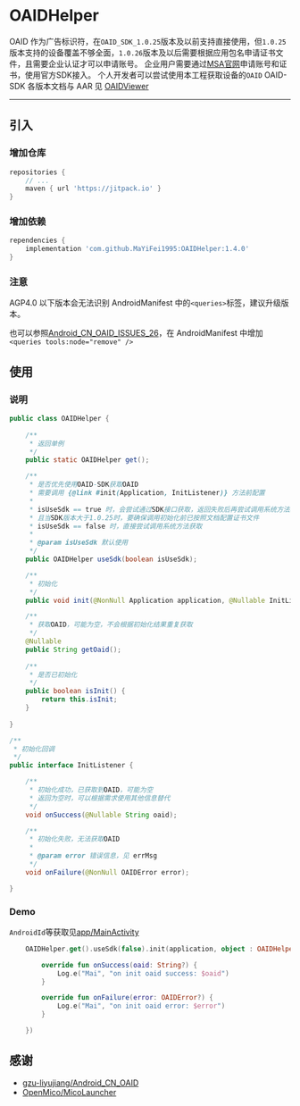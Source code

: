 # OAIDHelper

OAID 作为广告标识符，在`OAID_SDK_1.0.25`版本及以前支持直接使用，但`1.0.25`版本支持的设备覆盖不够全面，`1.0.26`版本及以后需要根据应用包名申请证书文件，且需要企业认证才可以申请账号。
企业用户需要通过[MSA官网](http://www.msa-alliance.cn/)申请账号和证书，使用官方SDK接入。
个人开发者可以尝试使用本工程获取设备的`OAID`
OAID-SDK 各版本文档与 AAR 见 [OAIDViewer](https://github.com/MaYiFei1995/OAIDViewer)

---

## 引入

### 增加仓库
```groovy
repositories {
    // ...
    maven { url 'https://jitpack.io' }
}
```

### 增加依赖
```groovy
rependencies {
    implementation 'com.github.MaYiFei1995:OAIDHelper:1.4.0'
}
```

### 注意

AGP4.0 以下版本会无法识别 AndroidManifest 中的`<queries>`标签，建议升级版本。

也可以参照[Android_CN_OAID_ISSUES_26](https://github.com/gzu-liyujiang/Android_CN_OAID/issues/26#issuecomment-854419703)，在 AndroidManifest 中增加 `<queries tools:node="remove" />`

## 使用

### 说明

```java
public class OAIDHelper {
    
    /**
     * 返回单例
     */
    public static OAIDHelper get();

    /**
     * 是否优先使用OAID-SDK获取OAID
     * 需要调用 {@link #init(Application, InitListener)} 方法前配置
     *
     * isUseSdk == true 时，会尝试通过SDK接口获取，返回失败后再尝试调用系统方法获取
     * 且当SDK版本大于1.0.25时，要确保调用初始化前已按照文档配置证书文件
     * isUseSdk == false 时，直接尝试调用系统方法获取
     *
     * @param isUseSdk 默认使用
     */
    public OAIDHelper useSdk(boolean isUseSdk);

    /**
     * 初始化
     */
    public void init(@NonNull Application application, @Nullable InitListener initListener);

    /**
     * 获取OAID，可能为空，不会根据初始化结果重复获取
     */
    @Nullable
    public String getOaid();
    
    /**
     * 是否已初始化
     */
    public boolean isInit() {
        return this.isInit;
    }
    
}
```

```java
/**
 * 初始化回调
 */
public interface InitListener {

    /**
     * 初始化成功，已获取到OAID，可能为空
     * 返回为空时，可以根据需求使用其他信息替代
     */
    void onSuccess(@Nullable String oaid);

    /**
     * 初始化失败，无法获取OAID
     *
     * @param error 错误信息，见 errMsg
     */
    void onFailure(@NonNull OAIDError error);

}
```

### Demo
`AndroidId`等获取见[app/MainActivity](./app/src/main/java/com/mai/oaid/demo/MainActivity.kt)
```kotlin    
    OAIDHelper.get().useSdk(false).init(application, object : OAIDHelper.InitListener {

        override fun onSuccess(oaid: String?) {
            Log.e("Mai", "on init oaid success: $oaid")
        }

        override fun onFailure(error: OAIDError?) {
            Log.e("Mai", "on init oaid error: $error")
        }

    })
```

## 感谢

+ [gzu-liyujiang/Android_CN_OAID](https://github.com/gzu-liyujiang/Android_CN_OAID)
+ [OpenMico/MicoLauncher](https://github.com/OpenMico/MicoLauncher)
